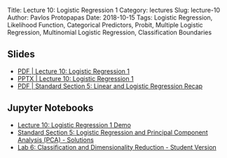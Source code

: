 Title: Lecture 10: Logistic Regression 1
Category: lectures
Slug: lecture-10
Author: Pavlos Protopapas
Date: 2018-10-15
Tags: Logistic Regression, Likelihood Function, Categorical Predictors, Probit, Multiple Logistic Regression, Multinomial Logistic Regression, Classification Boundaries


## Slides

- [PDF | Lecture 10: Logistic Regression 1]({attach}presentation/lecture10_logistic_regression1.pdf)
- [PPTX | Lecture 10: Logistic Regression 1]({attach}presentation/lecture10_logistic_regression1.pptx)
- [PDF | Standard Section 5: Linear and Logistic Regression Recap]({attach}../../sections/section5/presentation/section5_logistic_regression.pdf)

## Jupyter Notebooks

- [Lecture 10: Logistic Regression 1 Demo]({filename}notebook/lecture10.ipynb)
- [Standard Section 5: Logistic Regression and Principal Component Analysis (PCA) - Solutions]({filename}../../sections/section5/notebook/solutions/section5_solutions.ipynb)
- [Lab 6: Classification and Dimensionality Reduction - Student Version]({filename}../../labs/lab6/notebook/lab6_classification.ipynb)